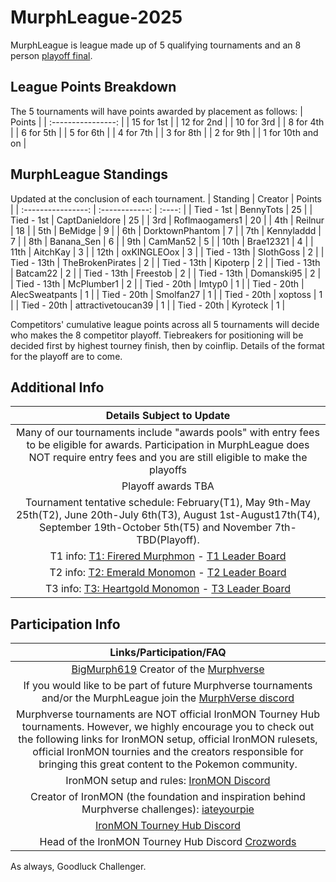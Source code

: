 # MurphLeague-2025

MurphLeague is league made up of 5 qualifying tournaments and an 8 person [playoff final](https://github.com/BigMurph619/Murphleague-2025-Championship).

## League Points Breakdown
The 5 tournaments will have points awarded by placement as follows:
|       Points       |
| :----------------: |
| 15 for 1st         |
| 12 for 2nd         |
| 10 for 3rd         |
| 8 for 4th          |
| 6 for 5th          |
| 5 for 6th          |
| 4 for 7th          |
| 3 for 8th          |
| 2 for 9th          |
| 1 for 10th and on  |

## MurphLeague Standings
Updated at the conclusion of each tournament.
|   Standing         | Creator            | Points |
| :----------------: | :------------:     | :----: |
| Tied - 1st         | BennyTots          | 25     |
| Tied - 1st         | CaptDanieldore     | 25     |
| 3rd                | Roflmaogamers1     | 20     |
| 4th                | Reilnur            | 18     |
| 5th                | BeMidge            | 9      |
| 6th                | DorktownPhantom    | 7      |
| 7th                | Kennyladdd         | 7      |
| 8th                | Banana_Sen         | 6      |
| 9th                | CamMan52           | 5      |
| 10th               | Brae12321          | 4      |
| 11th               | AitchKay           | 3      |
| 12th               | oxKINGLEOox        | 3      |
| Tied - 13th        | SlothGoss          | 2      |
| Tied - 13th        | TheBrokenPirates   | 2      |
| Tied - 13th        | Kipoterp           | 2      |
| Tied - 13th        | Batcam22           | 2      |
| Tied - 13th        | Freestob           | 2      |
| Tied - 13th        | Domanski95         | 2      |
| Tied - 13th        | McPlumber1         | 2      |
| Tied - 20th        | Imtyp0             | 1      |
| Tied - 20th        | AlecSweatpants     | 1      |
| Tied - 20th        | Smolfan27          | 1      |
| Tied - 20th        | xoptoss            | 1      |
| Tied - 20th        | attractivetoucan39 | 1      |
| Tied - 20th        | Kyroteck           | 1      |

Competitors' cumulative league points across all 5 tournaments will decide who makes the 8 competitor playoff. Tiebreakers for positioning will be decided first by highest tourney finish, then by coinflip. Details of the format for the playoff are to come.

## Additional Info
|       Details Subject to Update       |
| :-----------------------------------: |
| Many of our tournaments include "awards pools" with entry fees to be eligible for awards. Participation in MurphLeague does NOT require entry fees and you are still eligible to make the playoffs |
| Playoff awards TBA |
| Tournament tentative schedule: February(T1), May 9th-May 25th(T2), June 20th-July 6th(T3), August 1st-August17th(T4), September 19th-October 5th(T5) and November 7th-TBD(Playoff). |
| T1 info: [T1: Firered Murphmon](https://github.com/TakeJoshyy/TheMurphVerse/blob/7d30dd737aa40bbd3b526a5b284bd4d3debfb3c4/Murphmon-T1-Tourney-2025/readme.md) - [T1 Leader Board](https://github.com/TakeJoshyy/TheMurphVerse/blob/7d30dd737aa40bbd3b526a5b284bd4d3debfb3c4/Murphmon-T1-Tourney-2025/leaderboard.md) |
| T2 info: [T2: Emerald Monomon](https://github.com/TakeJoshyy/TheMurphVerse/tree/main/2.Tournaments/3.Emerald-Monomon-T2-Tourney-2025) - [T2 Leader Board](https://takejoshyy.github.io/TheMurphVerse/pages/T2Standings.html) |
| T3 info: [T3: Heartgold Monomon](https://github.com/TakeJoshyy/TheMurphVerse/blob/main/2.Tournaments/4.HeartGold-Monomon-T3-Tourney-2025/README.md) - [T3 Leader Board](https://takejoshyy.github.io/TheMurphVerse/pages/T3/index.html) |

## Participation Info
| Links/Participation/FAQ |
| :-----------------: |
| [BigMurph619](https://www.twitch.tv/bigmurph619) Creator of the [Murphverse](https://github.com/TakeJoshyy/TheMurphVerse/blob/7d30dd737aa40bbd3b526a5b284bd4d3debfb3c4/readme.md) |
| If you would like to be part of future Murphverse tournaments and/or the MurphLeague join the [MurphVerse discord](https://discord.gg/ctYty73VAT) |
| Murphverse tournaments are NOT official IronMON Tourney Hub tournaments. However, we highly encourage you to check out the following links for IronMON setup, official IronMON rulesets, official IronMON tournies and the creators responsible for bringing this great content to the Pokemon community. |
| IronMON setup and rules: [IronMON Discord](https://discord.com/invite/jFPYsZAhjX) |
| Creator of IronMON (the foundation and inspiration behind Murphverse challenges): [iateyourpie](https://www.twitch.tv/iateyourpie) |
| [IronMON Tourney Hub Discord](https://discord.gg/zsqtN6X7Ra) |
| Head of the IronMON Tourney Hub Discord [Crozwords](https://www.twitch.tv/crozwords) |

As always, Goodluck Challenger.
